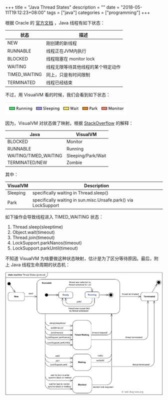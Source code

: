 +++
title = "Java Thread States"
description = ""
date = "2018-05-11T19:12:23+08:00"
tags = ["java"]
categories = ["programming"]
+++

根据 Oracle 的
[官方文档](https://docs.oracle.com/javase/8/docs/technotes/guides/troubleshoot/tooldescr034.html)
，Java 线程有如下状态：

状态          | 描述
--------------|------------
NEW           | 刚创建的新线程
RUNNABLE      | 线程正在JVM内执行
BLOCKED       | 线程阻塞在 monitor lock
WAITING       | 线程无限等待其他线程的某个特定动作
TIMED_WAITING | 同上，只是有时间限制
TERMINATED    | 线程已经结束

不过，用 VisualVM 看的时候，我们会看到如下状态：

![vsvm-state](/media/visualvm-states.png)

因为，VisualVM 对状态做了映射。根据
[StackOverflow](https://stackoverflow.com/questions/27406200) 的解释：

Java     | VisualVM
---------|--------
BLOCKED  | Monitor
RUNNABLE | Running
WAITING/TIMED_WAITING | Sleeping/Park/Wait
TERMINATED/NEW | Zombie

其中：

VisualVM | Description
---------|------------
Sleeping | specifically waiting in Thread.sleep()
Park     | specifically waiting in sun.misc.Unsafe.park() via LockSupport

如下操作会导致线程进入 TIMED_WAITING 状态：

1. Thread.sleep(sleeptime)
2. Object.wait(timeout)
3. Thread.join(timeout)
4. LockSupport.parkNanos(timeout)
5. LockSupport.parkUntil(timeout)

不知道 VisualVM 为啥要做这种状态映射，估计是为了区分等待原因。最后，附
上 Java 线程生命周期的状态机：

![state-machine](/media/java-thread-states.png)
